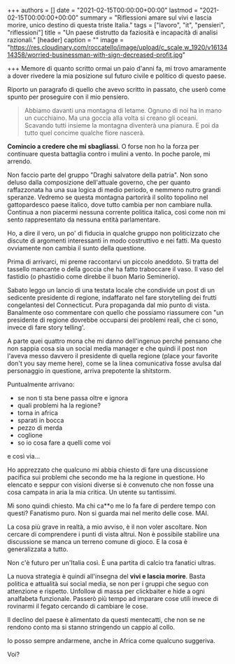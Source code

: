 +++
authors = []
date = "2021-02-15T00:00:00+00:00"
lastmod = "2021-02-15T00:00:00+00:00"
summary = "Riflessioni amare sul vivi e lascia morire, unico destino di questa triste Italia."
tags = ["lavoro", "it", "pensieri", "riflessioni"]
title = "Un paese distrutto da faziosità e incapacità di analisi razionali."
[header]
caption = ""
image = "https://res.cloudinary.com/roccatello/image/upload/c_scale,w_1920/v1613414358/worried-businessman-with-sign-decreased-profit.jpg"

+++
Memore di quanto scritto ormai un paio d'anni fa, mi trovo amaramente a dover rivedere la mia posizione sul futuro civile e politico di questo paese.

Riporto un paragrafo di quello che avevo scritto in passato, che userò come spunto per proseguire con il mio pensiero.

> Abbiamo davanti una montagna di letame. Ognuno di noi ha in mano un cucchiaino. Ma una goccia alla volta si creano gli oceani. Scavando tutti insieme la montagna diventerà una pianura. E poi da tutto quel concime qualche fiore nascerà.

**Comincio a credere che mi sbagliassi**. O forse non ho la forza per continuare questa battaglia contro i mulini a vento. In poche parole, mi arrendo.

Non faccio parte del gruppo "Draghi salvatore della patria".
Non sono deluso dalla composizione dell'attuale governo, che per quanto raffazzonata ha una sua logica di medio periodo, e nemmeno nutro grandi speranze. Vedremo se questa montagna partorirà il solito topolino nel gattopardesco paese italico, dove tutto cambia per non cambiare nulla.
Continua a non piacermi nessuna corrente politica italica, così come non mi sento rappresentato da nessuna entità parlamentare.

Ho, a dire il vero, un po' di fiducia in qualche gruppo non politicizzato che discute di argomenti interessanti in modo costruttivo e nei fatti. Ma questo ovviamente non cambia il sunto della questione.

Prima di arrivarci, mi preme raccontarvi un piccolo aneddoto. Si tratta del tassello mancante o della goccia che ha fatto traboccare il vaso. Il vaso del fastidio (o phastidio come direbbe il buon Mario Seminerio).

Sabato leggo un lancio di una testata locale che condivide un post di un sedicente presidente di regione, indaffarato nel fare storytelling dei frutti congelantesi del Connecticut. Pura propaganda dal mio punto di vista.
Banalmente oso commentare con quello che possiamo riassumere con "un presidente di regione dovrebbe occuparsi dei problemi reali, che ci sono, invece di fare story telling'.

A parte quei quattro mona che mi danno dell'ingenuo perché pensano che non sappia cosa sia un social media manager e che quindi il post non l'aveva messo davvero il presidente di quella regione (place your favorite don't you say meme here), come se la linea comunicativa fosse avulsa dal personaggio in questione, arriva prepotente la shitstorm.

Puntualmente arrivano:
* se non ti sta bene passa oltre e ignora
* quali problemi ha la regione?
* torna in africa
* sparati in bocca
* pezzo di merda
* coglione
* so io cosa fare a quelli come voi

e così via...

Ho apprezzato che qualcuno mi abbia chiesto di fare una discussione pacifica sui problemi che secondo me ha la regione in questione. Ho elencato e seppur con visioni diverse si è convenuto che non fosse una cosa campata in aria la mia critica. Un utente su tantissimi.

Mi sono quindi chiesto. Ma chi ca**o me lo fa fare di perdere tempo con questi?
Fanatismo puro. Non si guarda mai nel merito delle cose. MAI.

La cosa più grave in realtà, a mio avviso, è il non voler ascoltare. Non cercare di comprendere i punti di vista altrui.
Non è possibile stabilire una discussione se manca un terreno comune di gioco. E la cosa è generalizzata a tutto.

Non c'è futuro per un'Italia così. È una partita di calcio tra fanatici ultras.

La nuova strategia è quindi all'insegna del **vivi e lascia morire**.
Basta politica e attualità sui social media, se non per i gruppi che seguo con attenzione e rispetto.
Unfollow di massa per clickbaiter e hide a ogni analfabeta funzionale.
Passerò più tempo ad imparare cose utili invece di rovinarmi il fegato cercando di cambiare le cose.

Il declino del paese è alimentato da questi mentecatti, che non se ne rendono conto ma si stanno stringendo un cappio al collo.

Io posso sempre andarmene, anche in Africa come qualcuno suggeriva.

Voi?
